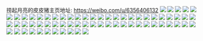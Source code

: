 捞起月亮的皮皮猪主页地址: https://weibo.com/u/6356406132 
![](https://wx4.sinaimg.cn/mw2000/006WaPByly1h9gi0z51qgj30l00npgnv.jpg) 
![](https://wx4.sinaimg.cn/mw2000/006WaPByly1h9gi1m3ga9j30u0140wmq.jpg) 
![](https://wx4.sinaimg.cn/mw2000/006WaPByly1h9gi1n3x2ij30u00wradw.jpg) 
![](https://wx4.sinaimg.cn/mw2000/006WaPByly1h48tbdhkgyj30qy0fhdis.jpg) 
![](https://wx4.sinaimg.cn/mw2000/006WaPByly1h48tbov6coj30qy0gvq44.jpg) 
![](https://wx4.sinaimg.cn/mw2000/006WaPByly1h48tbxg96rj30qy0kewg3.jpg) 
![](https://wx4.sinaimg.cn/mw2000/006WaPByly1h46t1opn2nj30u00u07b5.jpg) 
![](https://wx4.sinaimg.cn/mw2000/006WaPByly1h46t1qd4g2j30nx1hcgrm.jpg) 
![](https://wx4.sinaimg.cn/mw2000/006WaPByly1h46t1p7492j30qo0qotbf.jpg) 
![](https://wx4.sinaimg.cn/mw2000/006WaPByly1h46t1rmjh7j30u0140tfh.jpg) 
![](https://wx4.sinaimg.cn/mw2000/006WaPBygy1h2aj23j1q3j30qy0n8wgv.jpg) 
![](https://wx4.sinaimg.cn/mw2000/006WaPByly1h2aj4szn8qj32wx1yzkjp.jpg) 
![](https://wx4.sinaimg.cn/mw2000/006WaPBygy1h1ng34doprj30u00ynaef.jpg) 
![](https://wx4.sinaimg.cn/mw2000/006WaPBygy1h1ng35gl0dj30u017mn62.jpg) 
![](https://wx4.sinaimg.cn/mw2000/006WaPBygy1h1ng37d3kvj30u00u0gre.jpg) 
![](https://wx4.sinaimg.cn/mw2000/006WaPBygy1h1ng36jwsoj31dn0u0n8v.jpg) 
![](https://wx4.sinaimg.cn/mw2000/006WaPBygy1h105zsfgcoj31v42d1npe.jpg) 
![](https://wx4.sinaimg.cn/mw2000/006WaPBygy1h105ztl1sxj313l1rxkjl.jpg) 
![](https://wx4.sinaimg.cn/mw2000/006WaPByly1h0mgotwfg5j335s35sqv6.jpg) 
![](https://wx4.sinaimg.cn/mw2000/006WaPByly1gzx0z26svfj30u0140gwr.jpg) 
![](https://wx4.sinaimg.cn/mw2000/006WaPByly1gzmlcj7ilhj31400u0tgy.jpg) 
![](https://wx4.sinaimg.cn/mw2000/006WaPByly1gxxf4itdlmj30u00u0te0.jpg) 
![](https://wx4.sinaimg.cn/mw2000/006WaPByly1gxxf4kf3n9j32o13k1u0y.jpg) 
![](https://wx4.sinaimg.cn/mw2000/006WaPByly1gup70fks9pj61t00u0n6z02.jpg) 
![](https://wx4.sinaimg.cn/mw2000/006WaPByly1gt0k8hyfclj30qy0gg0u7.jpg) 
![](https://wx4.sinaimg.cn/mw2000/006WaPByly1gt0kdyy6w5j30u0140433.jpg) 
![](https://wx4.sinaimg.cn/mw2000/006WaPByly1gp9qd65jrhj31400u043t.jpg) 
![](https://wx4.sinaimg.cn/mw2000/006WaPByly1gp9qd57op4j30u0140dlo.jpg) 
![](https://wx4.sinaimg.cn/mw2000/006WaPByly1gp9qd78114j31f00u045h.jpg) 
![](https://wx4.sinaimg.cn/mw2000/006WaPByly1gp9qd7xc27j30u0140wif.jpg) 
![](https://wx4.sinaimg.cn/mw2000/006WaPByly1gm1svgior7j31400u076x.jpg) 
![](https://wx4.sinaimg.cn/mw2000/006WaPByly1gm1svfstt0j30u0140wi2.jpg) 
![](https://wx4.sinaimg.cn/mw2000/006WaPByly1gm1svh4v7xj31650u0gnl.jpg) 
![](https://wx4.sinaimg.cn/mw2000/006WaPByly1gm1svhmd27j30rs0rsjvx.jpg) 
![](https://wx4.sinaimg.cn/mw2000/006WaPByly1glmjlqta7nj31400u00y3.jpg) 
![](https://wx4.sinaimg.cn/mw2000/006WaPByly1glmjlrnxosj31400u0af9.jpg) 
![](https://wx4.sinaimg.cn/mw2000/006WaPByly1glmjls3i9cj30qy0se0uj.jpg) 
![](https://wx4.sinaimg.cn/mw2000/006WaPByly1glmjlpug4ej31400u00vz.jpg) 
![](https://wx4.sinaimg.cn/mw2000/006WaPByly1gi3cr1fkihj31400u0dhu.jpg) 
![](https://wx4.sinaimg.cn/mw2000/006WaPByly1gi3cmqh5ghj31400u041s.jpg) 
![](https://wx4.sinaimg.cn/mw2000/006WaPByly1gi3cr25c48j31400u0tbr.jpg) 
![](https://wx4.sinaimg.cn/mw2000/006WaPByly1gi0v2y6fvcj30go0goaay.jpg) 
![](https://wx4.sinaimg.cn/mw2000/006WaPByly1gi0v2yytw9j30u014279m.jpg) 
![](https://wx4.sinaimg.cn/mw2000/006WaPByly1ghsqtc5l9yj31990u0413.jpg) 
![](https://wx4.sinaimg.cn/mw2000/006WaPByly1ghsqtdu18nj31400u011q.jpg) 
![](https://wx4.sinaimg.cn/mw2000/006WaPByly1ghsqtedyagj30qo11ygp9.jpg) 
![](https://wx4.sinaimg.cn/mw2000/006WaPByly1ggao2t9lwrj31s60u0n4k.jpg) 
![](https://wx4.sinaimg.cn/mw2000/006WaPByly1ggao2uen0fj31s60u0n4u.jpg) 
![](https://wx4.sinaimg.cn/mw2000/006WaPByly1ggao2vijsgj31s60u0tg0.jpg) 
![](https://wx4.sinaimg.cn/mw2000/006WaPByly1gg2k14vzegj31400u0q5e.jpg) 
![](https://wx4.sinaimg.cn/mw2000/006WaPByly1gfww64qmw5j30qo0n30wk.jpg) 
![](https://wx4.sinaimg.cn/mw2000/006WaPByly1gfr3cng7j9j31d30u0k2q.jpg) 
![](https://wx4.sinaimg.cn/mw2000/006WaPBygy1gflvq7rdz5j31400u0gty.jpg) 
![](https://wx4.sinaimg.cn/mw2000/006WaPBygy1gflvqae4kkj31400u0tka.jpg) 
![](https://wx4.sinaimg.cn/mw2000/006WaPBygy1gflvqdk58ij31c40u0n1h.jpg) 
![](https://wx4.sinaimg.cn/mw2000/006WaPBygy1gflvqc8sm0j31400u0tgg.jpg) 
![](https://wx4.sinaimg.cn/mw2000/006WaPBygy1gflvq8iu5ij30pr0u00uk.jpg) 
![](https://wx4.sinaimg.cn/mw2000/006WaPBygy1gflvq59k84j30u00u0jvd.jpg) 
![](https://wx4.sinaimg.cn/mw2000/006WaPByly1geazsuax59j30u00u0gzc.jpg) 
![](https://wx4.sinaimg.cn/mw2000/006WaPByly1geazsyv61ij32ip1w1qva.jpg) 
![](https://wx4.sinaimg.cn/mw2000/006WaPByly1geazt1z6x9j33y82yo7wl.jpg) 
![](https://wx4.sinaimg.cn/mw2000/006WaPByly1geazt2r9v1j30u00u0136.jpg) 
![](https://wx4.sinaimg.cn/mw2000/006WaPByly1gdhm2bvytzj30qo1dzac5.jpg) 
![](https://wx4.sinaimg.cn/mw2000/006WaPByly1gd414jzsp5j31s41hckjl.jpg) 
![](https://wx4.sinaimg.cn/mw2000/006WaPByly1gd414j2p44j30j90j976d.jpg) 
![](https://wx4.sinaimg.cn/mw2000/006WaPByly1gd414m0euij33y82yonph.jpg) 
